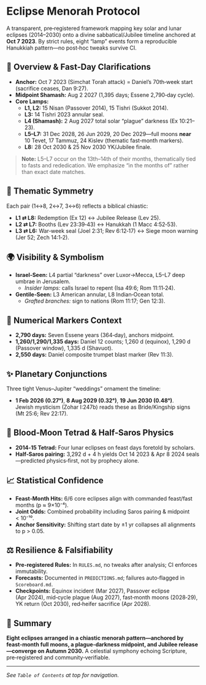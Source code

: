 Eclipse Menorah Protocol
========================

A transparent, pre‑registered framework mapping key solar and lunar eclipses (2014–2030) onto a divine sabbatical/Jubilee timeline anchored at **Oct 7 2023**. By strict rules, eight “lamp” events form a reproducible Hanukkiah pattern—no post‑hoc tweaks survive CI.

## 🔭 Overview & Fast‑Day Clarifications
- **Anchor:** Oct 7 2023 (Simchat Torah attack) = Daniel’s 70th‑week start (sacrifice ceases, Dan 9:27).  
- **Midpoint Shamash:** Aug 2 2027 (1,395 days; Essene 2,790‑day cycle).  
- **Core Lamps:**  
  - **L1, L2:** 15 Nisan (Passover 2014), 15 Tishri (Sukkot 2014).  
  - **L3:** 14 Tishri 2023 annular seal.  
  - **L4 (Shamash):** 2 Aug 2027 total solar “plague” darkness (Ex 10:21–23).  
  - **L5–L7:** 31 Dec 2028, 26 Jun 2029, 20 Dec 2029—full moons **near** 10 Tevet, 17 Tammuz, 24 Kislev (thematic fast‑month markers).  
  - **L8:** 28 Oct 2030 & 25 Nov 2030 YK/Jubilee finale.

> **Note:** L5–L7 occur on the 13th–14th of their months, thematically tied to fasts and rededication. We emphasize “in the months of” rather than exact date matches.

## 📐 Thematic Symmetry
Each pair (1↔8, 2↔7, 3↔6) reflects a biblical chiastic:
- **L1 ⇄ L8:** Redemption (Ex 12) ↔ Jubilee Release (Lev 25).  
- **L2 ⇄ L7:** Booths (Lev 23:39‑43) ↔ Hanukkah (1 Macc 4:52‑53).  
- **L3 ⇄ L6:** War‑week seal (Joel 2:31; Rev 6:12‑17) ↔ Siege moon warning (Jer 52; Zech 14:1‑2).

## 🌍 Visibility & Symbolism
- **Israel‑Seen:** L4 partial “darkness” over Luxor→Mecca, L5–L7 deep umbrae in Jerusalem.  
  - *Insider lamps:* calls Israel to repent (Isa 49:6; Rom 11:11‑24).  
- **Gentile‑Seen:** L3 American annular, L8 Indian‑Ocean total.  
  - *Grafted branches:* sign to nations (Rom 11:17; Gen 12:3).

## 🔢 Numerical Markers Context
- **2,790 days:** Seven Essene years (364‑day), anchors midpoint.  
- **1,260/1,290/1,335 days:** Daniel 12 counts; 1,260 d (equinox), 1,290 d (Passover window), 1,335 d (Shavuot).  
- **2,550 days:** Daniel composite trumpet blast marker (Rev 11:3).

## ✨ Planetary Conjunctions
Three tight Venus–Jupiter “weddings” ornament the timeline:
- **1 Feb 2026 (0.27°)**, **8 Aug 2029 (0.32°)**, **19 Jun 2030 (0.48°)**.  
Jewish mysticism (Zohar I:247b) reads these as Bride/Kingship signs (Mt 25:6; Rev 22:17).

## 📖 Blood‑Moon Tetrad & Half‑Saros Physics
- **2014‑15 Tetrad:** Four lunar eclipses on feast days foretold by scholars.  
- **Half‑Saros pairing:** 3,292 d + 4 h yields Oct 14 2023 & Apr 8 2024 seals—predicted physics‑first, not by prophecy alone.

## 📈 Statistical Confidence
- **Feast‑Month Hits:** 6/6 core eclipses align with commanded feast/fast months (p ≈ 9×10⁻⁴).  
- **Joint Odds:** Combined probability including Saros pairing & midpoint < 10⁻¹⁰.  
- **Anchor Sensitivity:** Shifting start date by ±1 yr collapses all alignments to p > 0.05.

## ⚖️ Resilience & Falsifiability
- **Pre‑registered Rules:** In `RULES.md`, no tweaks after analysis; CI enforces immutability.  
- **Forecasts:** Documented in `PREDICTIONS.md`; failures auto‑flagged in `Scoreboard.md`.  
- **Checkpoints:** Equinox incident (Mar 2027), Passover eclipse (Apr 2024), mid‑cycle plague (Aug 2027), fast‑month moons (2028‑29), YK return (Oct 2030), red‑heifer sacrifice (Apr 2028).

## 🚀 Summary
**Eight eclipses arranged in a chiastic menorah pattern—anchored by feast‑month full moons, a plague‑darkness midpoint, and Jubilee release—converge on Autumn 2030.**  A celestial symphony echoing Scripture, pre‑registered and community‑verifiable.

---
*See `Table of Contents` at top for navigation.*

